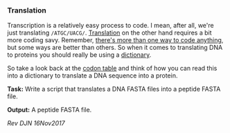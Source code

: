 ### Translation

Transcription is a relatively easy process to code. I mean, after all, we're just translating `/ATGC/UACG/`. [Translation](https://en.wikipedia.org/wiki/Translation_(biology)) on the other hand requires a bit more coding savy. Remember, [there's more than one way to code anything](https://en.wikipedia.org/wiki/There%27s_more_than_one_way_to_do_it), but some ways are better than others. So when it comes to translating DNA to proteins you should really be using a [dictionary](https://www.python-course.eu/dictionaries.php).

So take a look back at the [codon table](https://en.wikipedia.org/wiki/DNA_codon_table) and think of how you can read this into a dictionary to translate a DNA sequence into a protein.

**Task:** Write a script that translates a DNA FASTA files into a peptide FASTA file.

**Output:** A peptide FASTA file.

*Rev DJN 16Nov2017*
